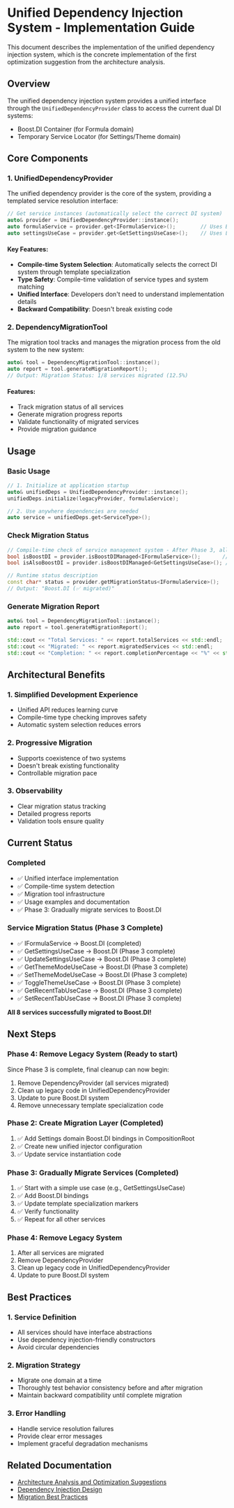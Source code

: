 # Unified Dependency Injection System - Implementation Guide

This document describes the implementation of the unified dependency injection system, which is the concrete implementation of the first optimization suggestion from the architecture analysis.

## Overview

The unified dependency injection system provides a unified interface through the `UnifiedDependencyProvider` class to access the current dual DI systems:
- Boost.DI Container (for Formula domain)
- Temporary Service Locator (for Settings/Theme domain)

## Core Components

### 1. UnifiedDependencyProvider

The unified dependency provider is the core of the system, providing a templated service resolution interface:

```cpp
// Get service instances (automatically select the correct DI system)
auto& provider = UnifiedDependencyProvider::instance();
auto formulaService = provider.get<IFormulaService>();        // Uses Boost.DI
auto settingsUseCase = provider.get<GetSettingsUseCase>();    // Uses Legacy Provider
```

#### Key Features:
- **Compile-time System Selection**: Automatically selects the correct DI system through template specialization
- **Type Safety**: Compile-time validation of service types and system matching
- **Unified Interface**: Developers don't need to understand implementation details
- **Backward Compatibility**: Doesn't break existing code

### 2. DependencyMigrationTool

The migration tool tracks and manages the migration process from the old system to the new system:

```cpp
auto& tool = DependencyMigrationTool::instance();
auto report = tool.generateMigrationReport();
// Output: Migration Status: 1/8 services migrated (12.5%)
```

#### Features:
- Track migration status of all services
- Generate migration progress reports
- Validate functionality of migrated services
- Provide migration guidance

## Usage

### Basic Usage

```cpp
// 1. Initialize at application startup
auto& unifiedDeps = UnifiedDependencyProvider::instance();
unifiedDeps.initialize(legacyProvider, formulaService);

// 2. Use anywhere dependencies are needed
auto service = unifiedDeps.get<ServiceType>();
```

### Check Migration Status

```cpp
// Compile-time check of service management system - After Phase 3, all services migrated
bool isBoostDI = provider.isBoostDIManaged<IFormulaService>();       // true
bool isAlsoBoostDI = provider.isBoostDIManaged<GetSettingsUseCase>(); // true (Phase 3 migration)

// Runtime status description
const char* status = provider.getMigrationStatus<IFormulaService>();
// Output: "Boost.DI (✅ migrated)"
```

### Generate Migration Report

```cpp
auto& tool = DependencyMigrationTool::instance();
auto report = tool.generateMigrationReport();

std::cout << "Total Services: " << report.totalServices << std::endl;
std::cout << "Migrated: " << report.migratedServices << std::endl;
std::cout << "Completion: " << report.completionPercentage << "%" << std::endl;
```

## Architectural Benefits

### 1. Simplified Development Experience
- Unified API reduces learning curve
- Compile-time type checking improves safety
- Automatic system selection reduces errors

### 2. Progressive Migration
- Supports coexistence of two systems
- Doesn't break existing functionality
- Controllable migration pace

### 3. Observability
- Clear migration status tracking
- Detailed progress reports
- Validation tools ensure quality

## Current Status

### Completed
- ✅ Unified interface implementation
- ✅ Compile-time system detection
- ✅ Migration tool infrastructure
- ✅ Usage examples and documentation
- ✅ Phase 3: Gradually migrate services to Boost.DI

### Service Migration Status (Phase 3 Complete)
- ✅ IFormulaService → Boost.DI (completed)
- ✅ GetSettingsUseCase → Boost.DI (Phase 3 complete)
- ✅ UpdateSettingsUseCase → Boost.DI (Phase 3 complete)
- ✅ GetThemeModeUseCase → Boost.DI (Phase 3 complete)
- ✅ SetThemeModeUseCase → Boost.DI (Phase 3 complete)
- ✅ ToggleThemeUseCase → Boost.DI (Phase 3 complete)
- ✅ GetRecentTabUseCase → Boost.DI (Phase 3 complete)
- ✅ SetRecentTabUseCase → Boost.DI (Phase 3 complete)

**All 8 services successfully migrated to Boost.DI!**

## Next Steps

### Phase 4: Remove Legacy System (Ready to start)
Since Phase 3 is complete, final cleanup can now begin:
1. Remove DependencyProvider (all services migrated)
2. Clean up legacy code in UnifiedDependencyProvider
3. Update to pure Boost.DI system
4. Remove unnecessary template specialization code

### Phase 2: Create Migration Layer (Completed)
1. ✅ Add Settings domain Boost.DI bindings in CompositionRoot
2. ✅ Create new unified injector configuration
3. ✅ Update service instantiation code

### Phase 3: Gradually Migrate Services (Completed)
1. ✅ Start with a simple use case (e.g., GetSettingsUseCase)
2. ✅ Add Boost.DI bindings
3. ✅ Update template specialization markers
4. ✅ Verify functionality
5. ✅ Repeat for all other services

### Phase 4: Remove Legacy System
1. After all services are migrated
2. Remove DependencyProvider
3. Clean up legacy code in UnifiedDependencyProvider
4. Update to pure Boost.DI system

## Best Practices

### 1. Service Definition
- All services should have interface abstractions
- Use dependency injection-friendly constructors
- Avoid circular dependencies

### 2. Migration Strategy
- Migrate one domain at a time
- Thoroughly test behavior consistency before and after migration
- Maintain backward compatibility until complete migration

### 3. Error Handling
- Handle service resolution failures
- Provide clear error messages
- Implement graceful degradation mechanisms

## Related Documentation

- [Architecture Analysis and Optimization Suggestions](../../doc/architecture/architecture-analysis.md)
- [Dependency Injection Design](../../doc/architecture/dependency-injection.md)
- [Migration Best Practices](../../doc/architecture/migration-best-practices.md)